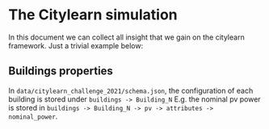 # The Citylearn simulation

In this document we can collect all insight that we gain on the citylearn framework. Just a trivial example below:

## Buildings properties
In `data/citylearn_challenge_2021/schema.json`, the configuration of each building is stored under
`buildings -> Building_N`
E.g. the nominal pv power is stored in `buildings -> Building_N -> pv -> attributes -> nominal_power`.